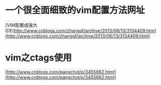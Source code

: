 # 一个很全面细致的vim配置方法网址

[VIM配置成强大IDE(http://www.cnblogs.com/zhangsf/archive/2013/06/13/3134409.htm](http://www.cnblogs.com/zhangsf/archive/2013/06/13/3134409.html)


# vim之ctags使用
[http://www.cnblogs.com/pangchol/p/3455662.html](http://www.cnblogs.com/pangchol/p/3455662.html)
